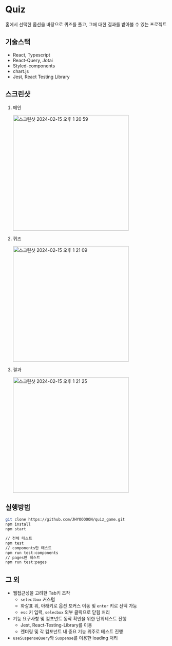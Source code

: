 # Quiz

홈에서 선택한 옵션을 바탕으로 퀴즈를 풀고, 그에 대한 결과를 받아볼 수 있는 프로젝트

## 기술스택

- React, Typescript
- React-Query, Jotai
- Styled-components
- chart.js
- Jest, React Testing Library

## 스크린샷

1. 메인

   <img width="360" alt="스크린샷 2024-02-15 오후 1 20 59" src="https://github.com/JHYOOOOON/quiz_game/assets/50460114/cee1cc89-195e-4934-83c3-2582366e84d3">

2. 퀴즈

   <img width="360" alt="스크린샷 2024-02-15 오후 1 21 09" src="https://github.com/JHYOOOOON/quiz_game/assets/50460114/81f679d2-4216-401b-b00c-5cf4018c2c6e">

3. 결과

   <img width="360" alt="스크린샷 2024-02-15 오후 1 21 25" src="https://github.com/JHYOOOOON/quiz_game/assets/50460114/77e2107d-c2b3-45c4-97e4-611df96cbd54">

## 실행방법

```zsh
git clone https://github.com/JHYOOOOON/quiz_game.git
npm install
npm start

// 전체 테스트
npm test
// components만 테스트
npm run test:components
// pages만 테스트
npm run test:pages
```

## 그 외

- 웹접근성을 고려한 Tab키 조작
  - `selectbox` 커스텀
  - 화살표 위, 아래키로 옵션 포커스 이동 및 `enter` 키로 선택 가능
  - `esc` 키 입력, `selecbox` 외부 클릭으로 닫힘 처리
- 기능 요구사항 및 컴포넌트 동작 확인을 위한 단위테스트 진행
  - Jest, React-Testing-Library를 이용
  - 렌더링 및 각 컴포넌트 내 중요 기능 위주로 테스트 진행
- `useSuspenseQuery`와 `Suspense`를 이용한 loading 처리
